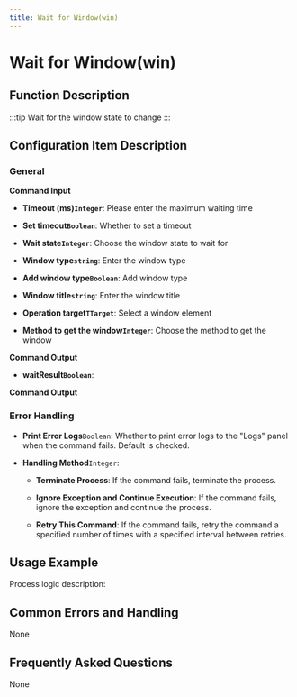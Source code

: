 ```yaml
---
title: Wait for Window(win)
---
```


# Wait for Window(win)

## Function Description

:::tip 
Wait for the window state to change
:::

## Configuration Item Description

### General

**Command Input**

- **Timeout (ms)`Integer`**: Please enter the maximum waiting time

- **Set timeout`Boolean`**: Whether to set a timeout

- **Wait state`Integer`**: Choose the window state to wait for

- **Window type`string`**: Enter the window type

- **Add window type`Boolean`**: Add window type

- **Window title`string`**: Enter the window title

- **Operation target`TTarget`**: Select a window element

- **Method to get the window`Integer`**: Choose the method to get the window


**Command Output**

- **waitResult`Boolean`**: 


**Command Output**

### Error Handling

- **Print Error Logs**`Boolean`: Whether to print error logs to the "Logs" panel when the command fails. Default is checked. 

- **Handling Method**`Integer`:

    - **Terminate Process**: If the command fails, terminate the process.

    - **Ignore Exception and Continue Execution**: If the command fails, ignore the exception and continue the process.

    - **Retry This Command**: If the command fails, retry the command a specified number of times with a specified interval between retries.

## Usage Example

Process logic description:

## Common Errors and Handling

None

## Frequently Asked Questions

None

